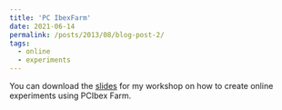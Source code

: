 ```yaml
---
title: 'PC IbexFarm'
date: 2021-06-14
permalink: /posts/2013/08/blog-post-2/
tags:
  - online
  - experiments
---
```


You can download the [slides](https://github.com/gemmarepiso/gemmarepiso.github.io/files/pcibexfarm_workshop.pdf?raw=true) for my workshop on how to create online experiments using PCIbex Farm.
